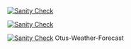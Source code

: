 
[![Sanity Check](https://github.com/mihailryzij0/Otus-Weather-Forecast/actions/workflows/sanity-check.yml/badge.svg?branch=otus/hw-6)](https://github.com/mihailryzij0/Otus-Weather-Forecast/actions/workflows/sanity-check.yml)

[![Sanity Check](https://github.com/mihailryzij0/Otus-Weather-Forecast/actions/workflows/deploy.yml/badge.svg?branch=otus/hw-6)](https://github.com/mihailryzij0/Otus-Weather-Forecast/actions/workflows/deploy.yml)

[![Sanity Check](https://github.com/mihailryzij0/Otus-Weather-Forecast/actions/workflows/coverage.yml/badge.svg?branch=otus/hw-6)](https://github.com/mihailryzij0/Otus-Weather-Forecast/actions/workflows/coverage.yml)
Otus-Weather-Forecast